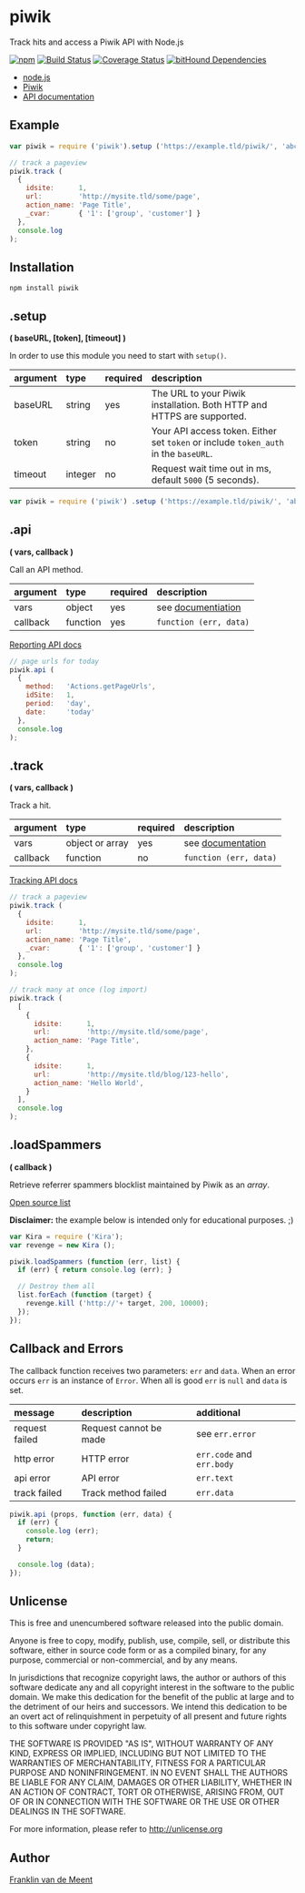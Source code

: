piwik
=====

Track hits and access a Piwik API with Node.js

[![npm](https://img.shields.io/npm/v/piwik.svg?maxAge=3600)](https://github.com/fvdm/nodejs-piwik/blob/master/CHANGELOG.md)
[![Build Status](https://travis-ci.org/fvdm/nodejs-piwik.svg?branch=master)](https://travis-ci.org/fvdm/nodejs-piwik)
[![Coverage Status](https://coveralls.io/repos/github/fvdm/nodejs-piwik/badge.svg?branch=master)](https://coveralls.io/github/fvdm/nodejs-piwik?branch=master)
[![bitHound Dependencies](https://www.bithound.io/github/fvdm/nodejs-piwik/badges/dependencies.svg)](https://www.bithound.io/github/fvdm/nodejs-piwik/master/dependencies/npm)

* [node.js](https://nodejs.org/)
* [Piwik](http://piwik.org/)
* [API documentation](http://developer.piwik.org/api-reference/reporting-api-introduction)


Example
-------

```js
var piwik = require ('piwik').setup ('https://example.tld/piwik/', 'abc123');

// track a pageview
piwik.track (
  {
    idsite:      1,
    url:         'http://mysite.tld/some/page',
    action_name: 'Page Title',
    _cvar:       { '1': ['group', 'customer'] }
  },
  console.log
);
```


Installation
------------

`npm install piwik`


.setup
------
**( baseURL, [token], [timeout] )**

In order to use this module you need to start with `setup()`.

argument | type    | required | description
:--------|:--------|:---------|:-----------
baseURL  | string  | yes      | The URL to your Piwik installation. Both HTTP and HTTPS are supported.
token    | string  | no       | Your API access token. Either set `token` or include `token_auth` in the `baseURL`.
timeout  | integer | no       | Request wait time out in ms, default `5000` (5 seconds).

```js
var piwik = require ('piwik') .setup ('https://example.tld/piwik/', 'abc123');
```


.api
----
**( vars, callback )**

Call an API method.


argument | type     | required | description
:--------|:---------|:---------|:----------------------
vars     | object   | yes      | see [documentiation](http://developer.piwik.org/api-reference/reporting-api-introduction)
callback | function | yes      | `function (err, data)`


[Reporting API docs](http://developer.piwik.org/api-reference/reporting-api-introduction)


```js
// page urls for today
piwik.api (
  {
    method:   'Actions.getPageUrls',
    idSite:   1,
    period:   'day',
    date:     'today'
  },
  console.log
);
```


.track
------
**( vars, callback )**

Track a hit.


argument | type            | required | description
:--------|:----------------|:---------|:----------------------
vars     | object or array | yes      | see [documentation](http://developer.piwik.org/api-reference/tracking-api)
callback | function        | no       | `function (err, data)`


[Tracking API docs](http://developer.piwik.org/api-reference/tracking-api)


```js
// track a pageview
piwik.track (
  {
    idsite:      1,
    url:         'http://mysite.tld/some/page',
    action_name: 'Page Title',
    _cvar:       { '1': ['group', 'customer'] }
  },
  console.log
);

// track many at once (log import)
piwik.track (
  [
    {
      idsite:      1,
      url:         'http://mysite.tld/some/page',
      action_name: 'Page Title',
    },
    {
      idsite:      1,
      url:         'http://mysite.tld/blog/123-hello',
      action_name: 'Hello World',
    }
  ],
  console.log
);
```


.loadSpammers
-------------
**( callback )**

Retrieve referrer spammers blocklist maintained by Piwik as an _array_.

[Open source list](https://github.com/piwik/referrer-spam-blacklist)

**Disclaimer:** the example below is intended only for educational purposes. ;)

```js
var Kira = require ('Kira');
var revenge = new Kira ();

piwik.loadSpammers (function (err, list) {
  if (err) { return console.log (err); }

  // Destroy them all
  list.forEach (function (target) {
    revenge.kill ('http://'+ target, 200, 10000);
  });
});
```


Callback and Errors
-------------------

The callback function receives two parameters: `err` and `data`.
When an error occurs `err` is an instance of `Error`.
When all is good `err` is `null` and `data` is set.


message          | description            | additional
:----------------|:-----------------------|:-------------------------
request failed   | Request cannot be made | see `err.error`
http error       | HTTP error             | `err.code` and `err.body`
api error        | API error              | `err.text`
track failed     | Track method failed    | `err.data`


```js
piwik.api (props, function (err, data) {
  if (err) {
    console.log (err);
    return;
  }

  console.log (data);
});
```


Unlicense
---------

This is free and unencumbered software released into the public domain.

Anyone is free to copy, modify, publish, use, compile, sell, or
distribute this software, either in source code form or as a compiled
binary, for any purpose, commercial or non-commercial, and by any
means.

In jurisdictions that recognize copyright laws, the author or authors
of this software dedicate any and all copyright interest in the
software to the public domain. We make this dedication for the benefit
of the public at large and to the detriment of our heirs and
successors. We intend this dedication to be an overt act of
relinquishment in perpetuity of all present and future rights to this
software under copyright law.

THE SOFTWARE IS PROVIDED "AS IS", WITHOUT WARRANTY OF ANY KIND,
EXPRESS OR IMPLIED, INCLUDING BUT NOT LIMITED TO THE WARRANTIES OF
MERCHANTABILITY, FITNESS FOR A PARTICULAR PURPOSE AND NONINFRINGEMENT.
IN NO EVENT SHALL THE AUTHORS BE LIABLE FOR ANY CLAIM, DAMAGES OR
OTHER LIABILITY, WHETHER IN AN ACTION OF CONTRACT, TORT OR OTHERWISE,
ARISING FROM, OUT OF OR IN CONNECTION WITH THE SOFTWARE OR THE USE OR
OTHER DEALINGS IN THE SOFTWARE.

For more information, please refer to <http://unlicense.org>


Author
------

[Franklin van de Meent](https://frankl.in)
